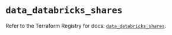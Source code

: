 # `data_databricks_shares`

Refer to the Terraform Registry for docs: [`data_databricks_shares`](https://registry.terraform.io/providers/databricks/databricks/1.53.0/docs/data-sources/shares).
